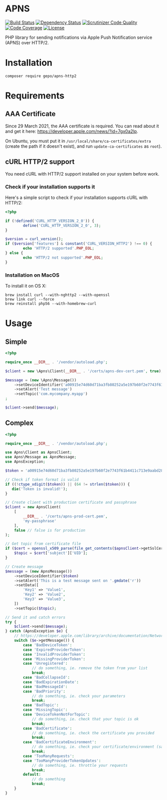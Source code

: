 # APNS

[![Build Status](https://travis-ci.org/gepo/apns-http2.svg?branch=master)](https://travis-ci.org/gepo/apns-http2)
[![Dependency Status](https://www.versioneye.com/user/projects/57891926c3d40f003caa3071/badge.svg)](https://www.versioneye.com/user/projects/57891926c3d40f003caa3071)
[![Scrutinizer Code Quality](https://scrutinizer-ci.com/g/gepo/apns-http2/badges/quality-score.png?b=master)](https://scrutinizer-ci.com/g/gepo/apns-http2/?branch=master)
[![Code Coverage](https://scrutinizer-ci.com/g/gepo/apns-http2/badges/coverage.png?b=master)](https://scrutinizer-ci.com/g/gepo/apns-http2/?branch=master)
[![License](https://img.shields.io/badge/license-MIT-blue.svg)](https://github.com/gepo/apns-http2/blob/master/LICENSE)

PHP library for sending notifications via Apple Push Notification service (APNS) over HTTP/2.

# Installation

```
composer require gepo/apns-http2
```

# Requirements

## AAA Certificate

Since 29 March 2021, the AAA certificate is required. You can read about it and get it here: https://developer.apple.com/news/?id=7gx0a2lp.

On Ubuntu, you must put it in `/usr/local/share/ca-certificates/extra` (create the path if it doesn't exist), and run `update-ca-certificates` as `root`).

## cURL HTTP/2 support

You need cURL with HTTP/2 support installed on your system before work.

### Check if your installation supports it

Here's a simple script to check if your installation supports cURL with HTTP/2:

```php
<?php

if (!defined('CURL_HTTP_VERSION_2_0')) {
        define('CURL_HTTP_VERSION_2_0', 3);
}

$version = curl_version();
if ($version['features'] & constant('CURL_VERSION_HTTP2') !== 0) {
        echo 'HTTP/2 supported'.PHP_EOL;
} else {
        echo 'HTTP/2 not supported'.PHP_EOL;
}
```

### Installation on MacOS

To install it on OS X:
```
brew install curl --with-nghttp2 --with-openssl
brew link curl --force
brew reinstall php56 --with-homebrew-curl
```

# Usage

## Simple

```php
<?php

require_once __DIR__ . '/vendor/autoload.php';

$client = new \Apns\Client(__DIR__ . '/certs/apns-dev-cert.pem', true); // true is for sandbox

$message = (new \Apns\Message())
    ->setDeviceIdentifier('a00915e74d60d71ba3fb80252a5e197b60f2e7743f61b4411c713e9aabd2854f')
    ->setAlert('Test message')
    ->setTopic('com.mycompany.myapp')
;

$client->send($message);
```

## Complex

```php
<?php

require_once __DIR__ . '/vendor/autoload.php';

use Apns\Client as ApnsClient;
use Apns\Message as ApnsMessage;
use ApnsException;

$token = 'a00915e74d60d71ba3fb80252a5e197b60f2e7743f61b4411c713e9aabd2854f';

// Check if token format is valid
if ((!ctype_xdigit($token)) || (64 != strlen($token))) {
   die('Token is invalid!');
}

// Create client with production certificate and passphrase
$client = new ApnsClient(
    [
        __DIR__ . '/certs/apns-prod-cert.pem',
        'my-passphrase'
    ], 
    false // false is for production
);

// Get topic from certificate file
if ($cert = openssl_x509_parse(file_get_contents($apnsClient->getSslCert()[0]))) {
    $topic = $cert['subject']['UID'];
}

// Create message
$message = (new ApnsMessage())
    ->setDeviceIdentifier($token)
    ->setAlert('This is a test message sent on '.gmdate('r'))
    ->setData([
        'Key1' => 'Value1',
        'Key2' => 'Value2',
        'Key3' => 'Value3',
    ])
    ->setTopic($topic);

// Send it and catch errors
try {
    $client->send($message);
} catch (ApnsException $e) {
    // https://developer.apple.com/library/archive/documentation/NetworkingInternet/Conceptual/RemoteNotificationsPG/CommunicatingwithAPNs.html#//apple_ref/doc/uid/TP40008194-CH11-SW17
    switch ($e->getMessage()) {
        case 'BadDeviceToken':
        case 'ExpiredProviderToken':
        case 'InvalidProviderToken':
        case 'MissingProviderToken':
        case 'Unregistered':
            // do something, ie. remove the token from your list
            break;
        case 'BadCollapseId':
        case 'BadExpirationDate':
        case 'BadMessageId':
        case 'BadPriority':
            // do something, ie. check your parameters
            break;
        case 'BadTopic':
        case 'MissingTopic':
        case 'DeviceTokenNotForTopic':
            // do something, ie. check that your topic is ok
            break;
        case 'BadCertificate':
            // do something, ie. check the certificate you provided
            break;
        case 'BadCertificateEnvironment':
            // do something, ie. check your certificate/environment (sandbox or production)
            break;
        case 'TooManyRequests':
        case 'TooManyProviderTokenUpdates':
            // do something, ie. throttle your requests
            break;
        default:
            // do something
            break;
    }
} 
```
